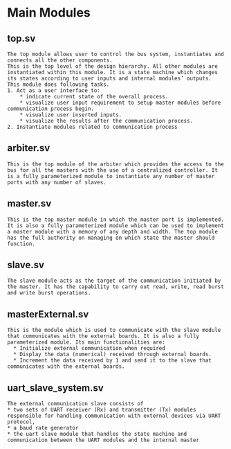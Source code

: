 # Main Modules 

## top.sv
    The top module allows user to control the bus system, instantiates and connects all the other components. 
    This is the top level of the design hierarchy. All other modules are instantiated within this module. It is a state machine which changes its states according to user inputs and internal modules’ outputs. This module does following tasks.
    1. Act as a user interface to:
        * indicate current state of the overall process.
        * visualize user input requirement to setup master modules before communication process begin.
        * visualize user inserted inputs.
        * visualize the results after the communication process.
    2. Instantiate modules related to communication process
  
## arbiter.sv
    This is the top module of the arbiter which provides the access to the bus for all the masters with the use of a centralized controller. It is a fully parameterized module to instantiate any number of master ports with any number of slaves.
## master.sv 
    This is the top master module in which the master port is implemented. It is also a fully parameterized module which can be used to implement a master module with a memory of any depth and width. The top module has the full authority on managing on which state the master should function.
## slave.sv
    The slave module acts as the target of the communication initiated by the master. It has the capability to carry out read, write, read burst and write burst operations.
## masterExternal.sv 
    This is the module which is used to communicate with the slave module that communicates with the external boards. It is also a fully parameterized module. Its main functionalities are:
      * Initialize external communication when required
      * Display the data (numerical) received through external boards.
      * Increment the data received by 1 and send it to the slave that communicates with the external boards.
## uart_slave_system.sv
    The external communication slave consists of 
    * two sets of UART receiver (Rx) and transmitter (Tx) modules responsible for handling communication with external devices via UART protocol, 
    * a baud rate generator
    * the uart slave module that handles the state machine and communication between the UART modules and the internal master